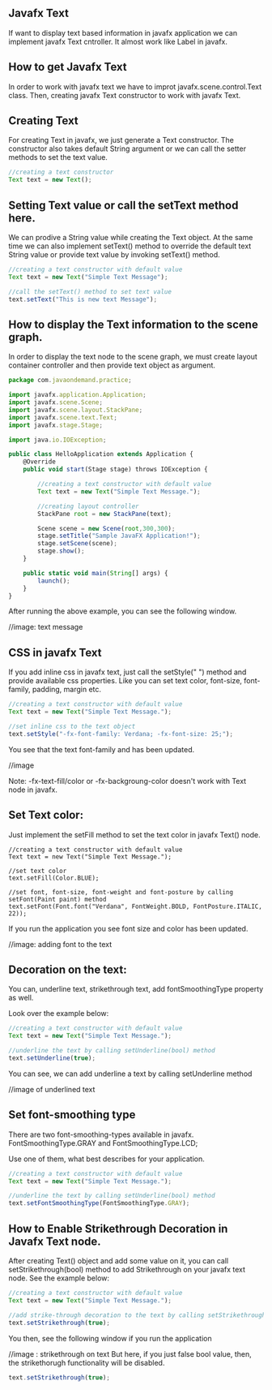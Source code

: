 ## Javafx Text 

If want to display text based information in javafx application we can implement javafx Text cntroller. It almost work like Label in javafx. 

## How to get Javafx Text

In order to work with javafx text we have to improt javafx.scene.control.Text class. Then, creating javafx Text constructor to work with javafx Text. 

## Creating Text

For creating Text in javafx, we just generate a Text constructor. The constructor also takes default String argument or we can call the setter methods to set the text value.

```js
//creating a text constructor
Text text = new Text();
```
## Setting Text value or call the setText method here.

We can prodive a String value while creating the Text object. At the same time we can also implement setText() method to override the default text String value or provide text value by invoking setText() method. 

```js
//creating a text constructor with default value
Text text = new Text("Simple Text Message");

//call the setText() method to set text value
text.setText("This is new text Message");
```

## How to display the Text information to the scene graph.

In order to display the text node to the scene graph, we must create layout container controller and then provide text object as argument. 

```js
package com.javaondemand.practice;

import javafx.application.Application;
import javafx.scene.Scene;
import javafx.scene.layout.StackPane;
import javafx.scene.text.Text;
import javafx.stage.Stage;

import java.io.IOException;

public class HelloApplication extends Application {
    @Override
    public void start(Stage stage) throws IOException {

        //creating a text constructor with default value
        Text text = new Text("Simple Text Message.");

        //creating layout controller
        StackPane root = new StackPane(text);

        Scene scene = new Scene(root,300,300);
        stage.setTitle("Sample JavaFX Application!");
        stage.setScene(scene);
        stage.show();
    }

    public static void main(String[] args) {
        launch();
    }
}

```
After running the above example, you can see the following window.

//image: text message

## CSS in javafx Text

If you add inline css in javafx text, just call the setStyle(" ") method and provide available css properties. Like you can set text color, font-size, font-family, padding, margin etc. 

```js
//creating a text constructor with default value
Text text = new Text("Simple Text Message.");

//set inline css to the text object
text.setStyle("-fx-font-family: Verdana; -fx-font-size: 25;");
```

You see that the text font-family and has been updated.

//image

Note: -fx-text-fill/color or -fx-backgroung-color doesn't work with Text node in javafx.

## Set Text color: 
Just implement the setFill method to set the text color in javafx Text() node.

```JS
//creating a text constructor with default value
Text text = new Text("Simple Text Message.");

//set text color
text.setFill(Color.BLUE);
        
//set font, font-size, font-weight and font-posture by calling setFont(Paint paint) method
text.setFont(Font.font("Verdana", FontWeight.BOLD, FontPosture.ITALIC, 22));

```
If you run the application you see font size and color has been updated.

//image: adding font to the text

## Decoration on the text:

You can, underline text, strikethrough text, add fontSmoothingType property as well.

Look over the example below: 

```js
//creating a text constructor with default value
Text text = new Text("Simple Text Message.");

//underline the text by calling setUnderline(bool) method
text.setUnderline(true);
```
You can see, we can add underline a text by calling setUnderline method

//image of underlined text

## Set font-smoothing type

There are two font-smoothing-types available in javafx. 
FontSmoothingType.GRAY and FontSmoothingType.LCD; 

Use one of them, what best describes for your application. 

```js
//creating a text constructor with default value
Text text = new Text("Simple Text Message.");

//underline the text by calling setUnderline(bool) method
text.setFontSmoothingType(FontSmoothingType.GRAY);

```

## How to Enable Strikethrough Decoration in Javafx Text node.

After creating Text() object and add some value on it, you can call setStrikethrough(bool) method to add Strikethrough on your javafx text node. See the example below:

```js
//creating a text constructor with default value
Text text = new Text("Simple Text Message.");

//add strike-through decoration to the text by calling setStrikethrough(bool) method
text.setStrikethrough(true);

```
You then, see the following window if you run the application

//image : strikethrough on text
But here, if you just false bool value, then, the strikethorugh functionality will be disabled.

```js
text.setStrikethrough(true);

```

